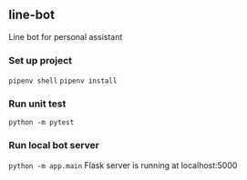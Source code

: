 ## line-bot
Line bot for personal assistant

### Set up project
`pipenv shell`
`pipenv install`

### Run unit test
`python -m pytest`

### Run local bot server
`python -m app.main`
Flask server is running at localhost:5000
